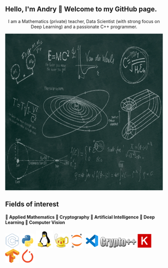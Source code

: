 <h2> Hello, I'm Andry 👋 Welcome to my GitHub page. </h2>
<p align="center"> I am a Mathematics (private) teacher, Data Scientist (with strong focus on Deep Learning) and a passionate C++ programmer.
<p align="center"> <img src="https://github.com/AndryRafam/andryrafam/blob/main/Maths.gif" width="900" height="500"/>
<h2> Fields of interest </h2>
<h4> 🔶 Applied Mathematics 🔶 Cryptography 🔶 Artificial Intelligence 🔶 Deep Learning 🔶 Computer Vision </h4>

<img src="https://github.com/devicons/devicon/blob/master/icons/cplusplus/cplusplus-line.svg" width="45" height="45"/>   <img src="https://github.com/devicons/devicon/blob/master/icons/python/python-original.svg" width="45" height="45"/>   <img src="https://github.com/AndryRafam/andryrafam/blob/main/linux-tux.svg" alt="linux" width="55" height="55"/>   <img src="https://github.com/AndryRafam/andryrafam/blob/main/geany.png" width="45" height="45"/>   <img src="https://github.com/devicons/devicon/blob/master/icons/jupyter/jupyter-original.svg" width="45" height="45">   <img src="https://github.com/AndryRafam/andryrafam/blob/main/vscode.png" width="45" height="45"/>   <img src="https://github.com/AndryRafam/andryrafam/blob/main/Crypto%2B%2B-logo.png" width="115" height="35"/>   <img src="https://github.com/AndryRafam/andryrafam/blob/main/Keras_logo.svg.png" width="45" height="45"/>   <img src="https://github.com/AndryRafam/andryrafam/blob/main/Tensorflow_logo.svg.png" width="45" height="45"/>   <img src="https://github.com/devicons/devicon/blob/master/icons/pytorch/pytorch-original.svg" width="45" height="45"/>
